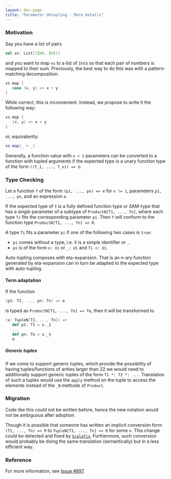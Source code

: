 ```yaml
---
layout: doc-page
title: "Parameter Untupling - More Details"
---
```


### Motivation

Say you have a list of pairs

```scala
val xs: List[(Int, Int)]
```

and you want to map `xs` to a list of `Int`s so that each pair of numbers is mapped to their sum.
Previously, the best way to do this was with a pattern-matching decomposition:

```scala
xs.map {
   case (x, y) => x + y
}
```
While correct, this is inconvenient. Instead, we propose to write it the following way:

```scala
xs.map {
   (x, y) => x + y
}
```

or, equivalently:

```scala
xs.map(_ + _)
```

Generally, a function value with `n > 1` parameters can be converted to a function with tupled arguments if the expected type is a unary function type of the form `((T_1, ..., T_n)) => U`.

### Type Checking

Let a function `f` of the form `(p1, ..., pn) => e` for `n != 1`, parameters `p1, ..., pn`, and an expression `e`.

If the expected type of `f` is a fully defined function type or SAM-type that has a
single parameter of a subtype of `ProductN[T1, ..., Tn]`, where each type `Ti` fits the corresponding
parameter `pi`. Then `f` will conform to the function type `ProductN[T1, ..., Tn] => R`.

A type `Ti` fits a parameter `pi` if one of the following two cases is `true`:

* `pi` comes without a type, i.e. it is a simple identifier or `_`.
* `pi` is of the form `x: Ui` or `_: Ui` and `Ti <: Ui`.

Auto-tupling composes with eta-expansion. That is an n-ary function generated by eta-expansion
can in turn be adapted to the expected type with auto-tupling.

#### Term adaptation

If the function

```scala
(p1: T1, ..., pn: Tn) => e
```

is typed as `ProductN[T1, ..., Tn] => Te`, then it will be transformed to

```scala
(x: TupleN[T1, ..., Tn]) =>
   def p1: T1 = x._1
   ...
   def pn: Tn = x._n
   e
```

##### Generic tuples

If we come to support generic tuples, which provide the possibility of having tuples/functions of arities larger than 22 we would need to additionally support generic tuples of the form `T1 *: T2 *: ...`.
Translation of such a tuples would use the `apply` method on the tuple to access the elements instead of the `_N` methods of `Product`.

### Migration

Code like this could not be written before, hence the new notation would not be ambiguous after adoption.

Though it is possible that someone has written an implicit conversion form `(T1, ..., Tn) => R` to `TupleN[T1, ..., Tn] => R`
for some `n`. This change could be detected and fixed by [`Scalafix`](https://scalacenter.github.io/scalafix/). Furthermore, such conversion would probably
be doing the same translation (semantically) but in a less efficient way.

### Reference

For more information, see [Issue #897](https://github.com/lampepfl/dotty/issues/897).
